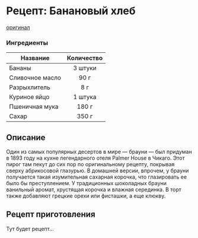 # Рецепт: Банановый хлеб
[оригинал](https://eda.ru/recepty/vypechka-deserty/bananovyy-hleb-104302)

### Ингредиенты
| Название        	| Количество  |
| -------------   	            |:-----------------:|
| Бананы 	| 3 штуки		|
| Сливочное масло 	| 90 г      	|
| Разрыхлитель	| 8 г     	|
| Куриное яйцо	| 1 штука     	|
| Пшеничная мука	| 180 г      	|
| Сахар	| 350 г     	|

## Описание
Один из самых популярных десертов в мире — брауни — был придуман в 1893 году на кухне легендарного отеля Palmer House в Чикаго. Этот пирог там пекут до сих пор по оригинальному рецепту, покрывая сверху абрикосовой глазурью. В домашней версии, впрочем, у брауни получается такая изумительная сахарная корочка, что глазировать ее было бы преступлением. У традиционных шоколадных брауни ванильный аромат, хрустящая корочка и влажная серединка. В торт также добавляют грецкие орехи или фисташки, а еще клюкву.

## Рецепт приготовления
Тут будет рецепт...